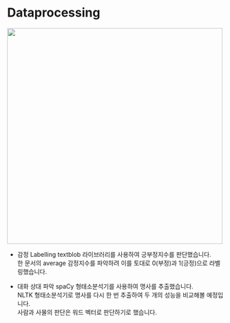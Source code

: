 # Dataprocessing
  
<img src="https://github.com/seawavve/PeekABook/blob/main/dataProcessing/labelling.png" width="500" >  
  
  + 감정 Labelling
textblob 라이브러리를 사용하여 긍부정지수를 판단했습니다.  
한 문서의 average 감정지수를 파악하려 이를 토대로 0(부정)과 1(긍정)으로 라벨링했습니다.  
  
  + 대화 상대 파악
 spaCy 형태소분석기를 사용하여 명사를 추출했습니다.  
 NLTK 형태소분석기로 명사를 다시 한 번 추출하여 두 개의 성능을 비교해볼 예정입니다.  
 사람과 사물의 판단은 워드 벡터로 판단하기로 했습니다.  

